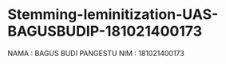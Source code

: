 # Stemming-leminitization-UAS-BAGUSBUDIP-181021400173
NAMA : BAGUS BUDI PANGESTU
NIM : 181021400173

